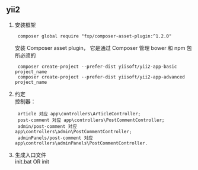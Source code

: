 ## yii2
1. 安装框架  

		composer global require "fxp/composer-asset-plugin:^1.2.0" 
	安装 Composer asset plugin， 它是通过 Composer 管理 bower 和 npm 包所必须的  

		composer create-project --prefer-dist yiisoft/yii2-app-basic project_name
		composer create-project --prefer-dist yiisoft/yii2-app-advanced project_name
2. 约定  
	控制器：  

		article 对应 app\controllers\ArticleController;
		post-comment 对应 app\controllers\PostCommentController;
		admin/post-comment 对应 app\controllers\admin\PostCommentController;
		adminPanels/post-comment 对应 app\controllers\adminPanels\PostCommentController.
3. 生成入口文件  
	init.bat OR init